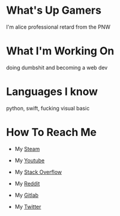# What's Up Gamers

I'm alice professional retard from the PNW

# What I'm Working On

doing dumbshit and becoming a web dev

# Languages I know
python, swift, fucking visual basic 

# How To Reach Me

- My [Steam](https://steamcommunity.com/id/alice1212123)

- My [Youtube](https://www.youtube.com/channel/UCSYe7g7vYU3ITa7U119Nsbg)

- My [Stack Overflow](https://stackoverflow.com/users/17801599/alice)

- My [Reddit](https://www.reddit.com/user/Yoimiya100001/)

- My [Gitlab](https://gitlab.com/alice1212123)

- My [Twitter](https://twitter.com/alice1212123)

